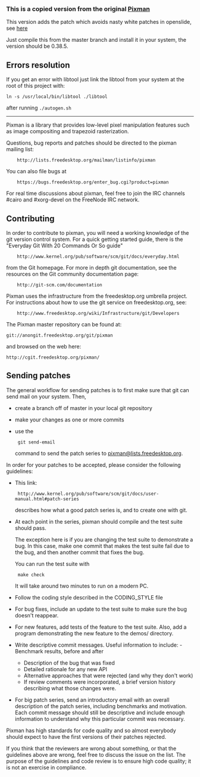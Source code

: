 ### This is a copied version from the original [Pixman](https://gitlab.freedesktop.org/pixman/pixman)

This version adds the patch which avoids nasty white patches in openslide, see [here](https://github.com/openslide/openslide/issues/278)

Just compile this from the master branch and install it in your system, the version should be 0.38.5.

## Errors resolution

If you get an error with libtool just link the libtool from your system at the root of this project with:

`ln -s /usr/local/bin/libtool ./libtool`

after running `./autogen.sh`

---------------------------------------

Pixman is a library that provides low-level pixel manipulation
features such as image compositing and trapezoid rasterization.

Questions, bug reports and patches should be directed to the pixman
mailing list:

        http://lists.freedesktop.org/mailman/listinfo/pixman

You can also file bugs at

        https://bugs.freedesktop.org/enter_bug.cgi?product=pixman

For real time discussions about pixman, feel free to join the IRC
channels #cairo and #xorg-devel on the FreeNode IRC network.


Contributing
------------

In order to contribute to pixman, you will need a working knowledge of
the git version control system. For a quick getting started guide,
there is the "Everyday Git With 20 Commands Or So guide"

        http://www.kernel.org/pub/software/scm/git/docs/everyday.html

from the Git homepage. For more in depth git documentation, see the
resources on the Git community documentation page:

        http://git-scm.com/documentation

Pixman uses the infrastructure from the freedesktop.org umbrella
project. For instructions about how to use the git service on
freedesktop.org, see:

        http://www.freedesktop.org/wiki/Infrastructure/git/Developers

The Pixman master repository can be found at:

	git://anongit.freedesktop.org/git/pixman

and browsed on the web here:

	http://cgit.freedesktop.org/pixman/


Sending patches
---------------

The general workflow for sending patches is to first make sure that
git can send mail on your system. Then, 

 - create a branch off of master in your local git repository

 - make your changes as one or more commits

 - use the 

        git send-email

   command to send the patch series to pixman@lists.freedesktop.org.

In order for your patches to be accepted, please consider the
following guidelines:

 - This link:

        http://www.kernel.org/pub/software/scm/git/docs/user-manual.html#patch-series

   describes how what a good patch series is, and to create one with
   git.

 - At each point in the series, pixman should compile and the test
   suite should pass.

   The exception here is if you are changing the test suite to
   demonstrate a bug. In this case, make one commit that makes the
   test suite fail due to the bug, and then another commit that fixes
   the bug.

   You can run the test suite with 

        make check

   It will take around two minutes to run on a modern PC.

 - Follow the coding style described in the CODING_STYLE file

 - For bug fixes, include an update to the test suite to make sure
   the bug doesn't reappear.

 - For new features, add tests of the feature to the test
   suite. Also, add a program demonstrating the new feature to the
   demos/ directory.

 - Write descriptive commit messages. Useful information to include:
        - Benchmark results, before and after
	- Description of the bug that was fixed
	- Detailed rationale for any new API
	- Alternative approaches that were rejected (and why they
          don't work)
	- If review comments were incorporated, a brief version
          history describing what those changes were.

 - For big patch series, send an introductory email with an overall
   description of the patch series, including benchmarks and
   motivation. Each commit message should still be descriptive and
   include enough information to understand why this particular commit
   was necessary.

Pixman has high standards for code quality and so almost everybody
should expect to have the first versions of their patches rejected.

If you think that the reviewers are wrong about something, or that the
guidelines above are wrong, feel free to discuss the issue on the
list. The purpose of the guidelines and code review is to ensure high
code quality; it is not an exercise in compliance.
